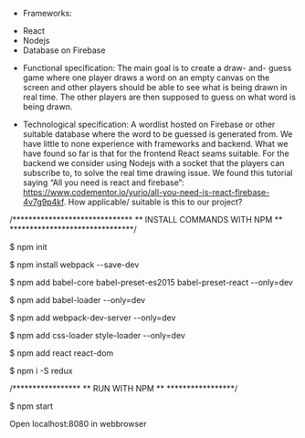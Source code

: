 * Frameworks:

 - React
 - Nodejs
 - Database on Firebase

* Functional specification:
The main goal is to create a draw- and- guess game where one player draws a word on an empty canvas on the screen and other players should be able to see what is being drawn in real time. The other players are then supposed to guess on what word is being drawn.

* Technological specification:
A wordlist hosted on Firebase or other suitable database where the word to be guessed is generated from.
We have little to none experience with frameworks and backend. What we have found so far is that for the frontend React seams suitable. For the backend we consider using Nodejs with a socket that the players can subscribe to, to solve the real time drawing issue. 
We found this tutorial saying “All you need is react and firebase”: https://www.codementor.io/yurio/all-you-need-is-react-firebase-4v7g9p4kf. How applicable/ suitable is this to our project? 

/******************************
** INSTALL COMMANDS WITH NPM **
*******************************/

$ npm init

$ npm install webpack --save-dev

$ npm add babel-core babel-preset-es2015 babel-preset-react --only=dev

$ npm add babel-loader --only=dev

$ npm add webpack-dev-server --only=dev

$ npm add css-loader style-loader --only=dev

$ npm add react react-dom

$ npm i -S redux

/*****************
** RUN WITH NPM **
*****************/

$ npm start

Open localhost:8080 in webbrowser




